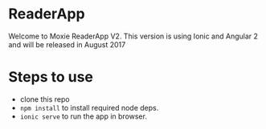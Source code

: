 # ReaderApp

Welcome to Moxie ReaderApp V2. This version is using Ionic and Angular 2 and
will be released in August 2017

# Steps to use
* clone this repo
* ```npm install``` to install required node deps.
* ```ionic serve``` to run the app in browser.


